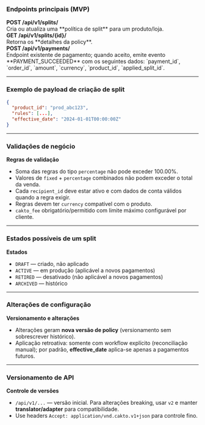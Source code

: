 ### Endpoints principais (MVP)


<summary><strong>POST /api/v1/splits/</strong></summary>
Cria ou atualiza uma **política de split** para um produto/loja.



<summary><strong>GET /api/v1/splits/{id}/</strong></summary>
Retorna os **detalhes da policy**.



<summary><strong>POST /api/v1/payments/</strong></summary>
Endpoint existente de pagamento; quando aceito, emite evento **PAYMENT_SUCCEEDED** com os seguintes dados:  
`payment_id`, `order_id`, `amount`, `currency`, `product_id`, `applied_split_id`.


---

### Exemplo de payload de criação de split
```json
{
  "product_id": "prod_abc123",
  "rules": [...],
  "effective_date": "2024-01-01T00:00:00Z"
}
```

---

### Validações de negócio


<summary><strong>Regras de validação</strong></summary>

- Soma das regras do tipo `percentage` não pode exceder 100.00%.  
- Valores de `fixed` + `percentage` combinados não podem exceder o total da venda.  
- Cada `recipient_id` deve estar ativo e com dados de conta válidos quando a regra exigir.  
- Regras devem ter `currency` compatível com o produto.  
- `cakto_fee` obrigatório/permitido com limite máximo configurável por cliente.



---

### Estados possíveis de um split


<summary><strong>Estados</strong></summary>

- `DRAFT` — criado, não aplicado  
- `ACTIVE` — em produção (aplicável a novos pagamentos)  
- `RETIRED` — desativado (não aplicável a novos pagamentos)  
- `ARCHIVED` — histórico



---

### Alterações de configuração


<summary><strong>Versionamento e alterações</strong></summary>

- Alterações geram **nova versão de policy** (versionamento sem sobrescrever histórico).  
- Aplicação retroativa: somente com workflow explícito (reconciliação manual); por padrão, **effective_date** aplica-se apenas a pagamentos futuros.



---

### Versionamento de API


<summary><strong>Controle de versões</strong></summary>

- `/api/v1/...` — versão inicial. Para alterações breaking, usar `v2` e manter **translator/adapter** para compatibilidade.  
- Use headers `Accept: application/vnd.cakto.v1+json` para controle fino.


